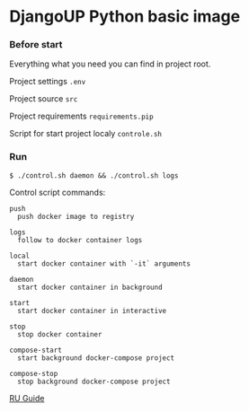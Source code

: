 # DjangoUP Python basic image

### Before start 

Everything what you need you can find in project root.

Project settings `.env`

Project source `src`

Project requirements `requirements.pip` 

Script for start project localy `controle.sh`

### Run

`$ ./control.sh daemon && ./control.sh logs` 

Control script commands:

```text
push
  push docker image to registry

logs
  follow to docker container logs

local
  start docker container with `-it` arguments

daemon
  start docker container in background

start
  start docker container in interactive

stop
  stop docker container

compose-start
  start background docker-compose project

compose-stop
  stop background docker-compose project

``` 

[RU Guide](https://github.com/djangoup/basic_python/wiki/User-guide-%5BRU%5D)
